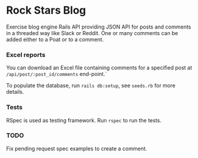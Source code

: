 # Rock Stars Blog

Exercise blog engine Rails API providing JSON API for posts and comments in a threaded way like Slack or Reddit.
One or many comments can be added either to a Poat or to a comment.

### Excel reports

You can download an Excel file containing comments for a specified post at `/api/post/:post_id/comments` end-point.`

To populate the database, run `rails db:setup`,  see `seeds.rb` for more details.

### Tests

RSpec is used as testing framework.
Run `rspec` to run the tests.


### TODO

Fix pending request spec examples to create a comment.


